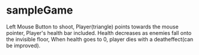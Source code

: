 # sampleGame
Left Mouse Button to shoot,
Player(triangle) points towards the mouse pointer,
Player's health bar included. Health decreases as enemies fall onto the invisible floor,
When health goes to 0, player dies with a deatheffect(can be improved).
